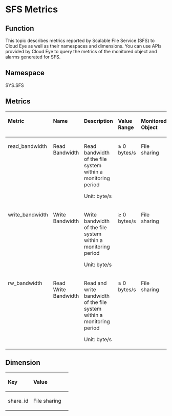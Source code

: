 # SFS Metrics<a name="EN-US_TOPIC_0171212583"></a>

## Function<a name="section48080847153328"></a>

This topic describes metrics reported by Scalable File Service \(SFS\) to Cloud Eye as well as their namespaces and dimensions. You can use APIs provided by Cloud Eye to query the metrics of the monitored object and alarms generated for SFS.

## Namespace<a name="section20110798153328"></a>

SYS.SFS

## Metrics<a name="section31039493153328"></a>

<a name="table31171041153328"></a>
<table><thead align="left"><tr id="row42397114153328"><th class="cellrowborder" valign="top" width="15.310000000000002%" id="mcps1.1.6.1.1"><p id="p11614228153328"><a name="p11614228153328"></a><a name="p11614228153328"></a>Metric</p>
</th>
<th class="cellrowborder" valign="top" width="16.33%" id="mcps1.1.6.1.2"><p id="p1228402153328"><a name="p1228402153328"></a><a name="p1228402153328"></a>Name</p>
</th>
<th class="cellrowborder" valign="top" width="36.620000000000005%" id="mcps1.1.6.1.3"><p id="p32391741153328"><a name="p32391741153328"></a><a name="p32391741153328"></a>Description</p>
</th>
<th class="cellrowborder" valign="top" width="17.27%" id="mcps1.1.6.1.4"><p id="p6485340153328"><a name="p6485340153328"></a><a name="p6485340153328"></a>Value Range</p>
</th>
<th class="cellrowborder" valign="top" width="14.469999999999999%" id="mcps1.1.6.1.5"><p id="p58103874155224"><a name="p58103874155224"></a><a name="p58103874155224"></a>Monitored Object</p>
</th>
</tr>
</thead>
<tbody><tr id="row3298232153328"><td class="cellrowborder" valign="top" width="15.310000000000002%" headers="mcps1.1.6.1.1 "><p id="p42751914173912"><a name="p42751914173912"></a><a name="p42751914173912"></a>read_bandwidth</p>
</td>
<td class="cellrowborder" valign="top" width="16.33%" headers="mcps1.1.6.1.2 "><p id="p1227531423917"><a name="p1227531423917"></a><a name="p1227531423917"></a>Read Bandwidth</p>
</td>
<td class="cellrowborder" valign="top" width="36.620000000000005%" headers="mcps1.1.6.1.3 "><p id="p15275514113912"><a name="p15275514113912"></a><a name="p15275514113912"></a>Read bandwidth of the file system within a monitoring period</p>
<p id="p192563149569"><a name="p192563149569"></a><a name="p192563149569"></a>Unit: byte/s</p>
</td>
<td class="cellrowborder" valign="top" width="17.27%" headers="mcps1.1.6.1.4 "><p id="p9072094155224"><a name="p9072094155224"></a><a name="p9072094155224"></a>≥ 0 bytes/s</p>
</td>
<td class="cellrowborder" valign="top" width="14.469999999999999%" headers="mcps1.1.6.1.5 "><p id="p63750977155224"><a name="p63750977155224"></a><a name="p63750977155224"></a>File sharing</p>
</td>
</tr>
<tr id="row21884471153328"><td class="cellrowborder" valign="top" width="15.310000000000002%" headers="mcps1.1.6.1.1 "><p id="p1527512146393"><a name="p1527512146393"></a><a name="p1527512146393"></a>write_bandwidth</p>
</td>
<td class="cellrowborder" valign="top" width="16.33%" headers="mcps1.1.6.1.2 "><p id="p0275161413911"><a name="p0275161413911"></a><a name="p0275161413911"></a>Write Bandwidth</p>
</td>
<td class="cellrowborder" valign="top" width="36.620000000000005%" headers="mcps1.1.6.1.3 "><p id="p527691413398"><a name="p527691413398"></a><a name="p527691413398"></a>Write bandwidth of the file system within a monitoring period</p>
<p id="p267311455718"><a name="p267311455718"></a><a name="p267311455718"></a>Unit: byte/s</p>
</td>
<td class="cellrowborder" valign="top" width="17.27%" headers="mcps1.1.6.1.4 "><p id="p05381407578"><a name="p05381407578"></a><a name="p05381407578"></a>≥ 0 bytes/s</p>
</td>
<td class="cellrowborder" valign="top" width="14.469999999999999%" headers="mcps1.1.6.1.5 "><p id="p34127948155224"><a name="p34127948155224"></a><a name="p34127948155224"></a>File sharing</p>
</td>
</tr>
<tr id="row58957821154029"><td class="cellrowborder" valign="top" width="15.310000000000002%" headers="mcps1.1.6.1.1 "><p id="p32761214133911"><a name="p32761214133911"></a><a name="p32761214133911"></a>rw_bandwidth</p>
</td>
<td class="cellrowborder" valign="top" width="16.33%" headers="mcps1.1.6.1.2 "><p id="p7276614173915"><a name="p7276614173915"></a><a name="p7276614173915"></a>Read Write Bandwidth</p>
</td>
<td class="cellrowborder" valign="top" width="36.620000000000005%" headers="mcps1.1.6.1.3 "><p id="p162085814429"><a name="p162085814429"></a><a name="p162085814429"></a>Read and write bandwidth of the file system within a monitoring period</p>
<p id="p127232169573"><a name="p127232169573"></a><a name="p127232169573"></a>Unit: byte/s</p>
</td>
<td class="cellrowborder" valign="top" width="17.27%" headers="mcps1.1.6.1.4 "><p id="p8260756155224"><a name="p8260756155224"></a><a name="p8260756155224"></a>≥ 0 bytes/s</p>
</td>
<td class="cellrowborder" valign="top" width="14.469999999999999%" headers="mcps1.1.6.1.5 "><p id="p65141501155224"><a name="p65141501155224"></a><a name="p65141501155224"></a>File sharing</p>
</td>
</tr>
</tbody>
</table>

## **Dimension**<a name="section43930857153328"></a>

<a name="table1629697153328"></a>
<table><thead align="left"><tr id="row64993686153328"><th class="cellrowborder" valign="top" width="40.400000000000006%" id="mcps1.1.3.1.1"><p id="p29997214153328"><a name="p29997214153328"></a><a name="p29997214153328"></a>Key</p>
</th>
<th class="cellrowborder" valign="top" width="59.599999999999994%" id="mcps1.1.3.1.2"><p id="p13855283153328"><a name="p13855283153328"></a><a name="p13855283153328"></a>Value</p>
</th>
</tr>
</thead>
<tbody><tr id="row48536124153328"><td class="cellrowborder" valign="top" width="40.400000000000006%" headers="mcps1.1.3.1.1 "><p id="p1344191314404"><a name="p1344191314404"></a><a name="p1344191314404"></a>share_id</p>
</td>
<td class="cellrowborder" valign="top" width="59.599999999999994%" headers="mcps1.1.3.1.2 "><p id="p4441121324012"><a name="p4441121324012"></a><a name="p4441121324012"></a>File sharing</p>
</td>
</tr>
</tbody>
</table>

